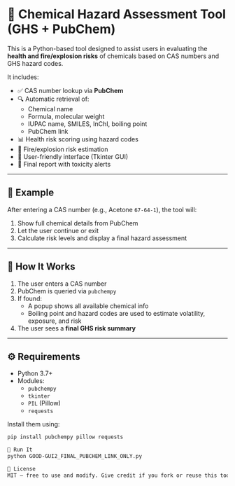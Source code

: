 # 🧪 Chemical Hazard Assessment Tool (GHS + PubChem)

This is a Python-based tool designed to assist users in evaluating the **health and fire/explosion risks** of chemicals based on CAS numbers and GHS hazard codes.

It includes:

- ✅ CAS number lookup via **PubChem**
- 🔍 Automatic retrieval of:
  - Chemical name
  - Formula, molecular weight
  - IUPAC name, SMILES, InChI, boiling point
  - PubChem link
- 📊 Health risk scoring using hazard codes
- 🧨 Fire/explosion risk estimation
- 🧠 User-friendly interface (Tkinter GUI)
- 🔗 Final report with toxicity alerts

---

## 📸 Example

After entering a CAS number (e.g., Acetone `67-64-1`), the tool will:

1. Show full chemical details from PubChem  
2. Let the user continue or exit  
3. Calculate risk levels and display a final hazard assessment

---

## 🧠 How It Works

1. The user enters a CAS number
2. PubChem is queried via `pubchempy`
3. If found:
   - A popup shows all available chemical info
   - Boiling point and hazard codes are used to estimate volatility, exposure, and risk
4. The user sees a **final GHS risk summary**

---

## ⚙️ Requirements

- Python 3.7+
- Modules:
  - `pubchempy`
  - `tkinter`
  - `PIL` (Pillow)
  - `requests`

Install them using:

```bash
pip install pubchempy pillow requests

🚀 Run It
python GOOD-GUI2_FINAL_PUBCHEM_LINK_ONLY.py

📄 License
MIT — free to use and modify. Give credit if you fork or reuse this tool!



